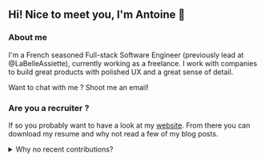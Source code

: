 ## Hi! Nice to meet you, I'm Antoine 👋

### About me

I'm a French seasoned Full-stack Software Engineer (previously lead at @LaBelleAssiette), currently working as a freelance. I work with companies to build great products with polished UX and a great sense of detail.

Want to chat with me ? Shoot me an email!

### Are you a recruiter ?

If so you probably want to have a look at my [website](https://saveman71.com). From there you can download my resume and why not read a few of my blog posts.

<details>
  <summary>Why no recent contributions?</summary>
  
  > Since leaving @LaBelleAssiette, I haven't worked via GitHub much. Thus the contribution graph looks a bit empty 🕸️.
  > 
  > As much as I understand some recruiters may be quick to judge the lack of activity, I'm still very active and looking for new opportunities ;)
</details>
